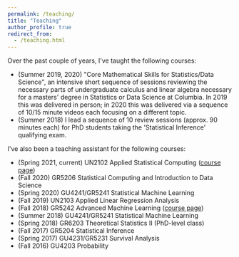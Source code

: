 ```yaml
---
permalink: /teaching/
title: "Teaching"
author_profile: true
redirect_from: 
  - /teaching.html
---
```


Over the past couple of years, I've taught the following courses:

* (Summer 2019, 2020) "Core Mathematical Skills for Statistics/Data Science", an intensive short sequence of sessions reviewing the necessary parts of undergraduate calculus and linear algebra necessary for a masters' degree in Statistics or Data Science at Columbia. In 2019 this was delivered in person; in 2020 this was delivered via a sequence of 10/15 minute videos each focusing on a different topic.
* (Summer 2018) I lead a sequence of 10 review sessions (approx. 90 minutes each) for PhD students taking the 'Statistical Inference' qualifying exam.

I've also been a teaching assistant for the following courses:

* (Spring 2021, current) UN2102 Applied Statistical Computing ([course page](https://leewtai.github.io/courses/stat_computing/syllabus.html))
* (Fall 2020) GR5206 Statistical Computing and Introduction to Data Science
* (Spring 2020) GU4241/GR5241 Statistical Machine Learning
* (Fall 2019) UN2103 Applied Linear Regression Analysis 
* (Fall 2018) GR5242 Advanced Machine Learning ([course page](https://aday651.github.io/files/teaching/AdvancedML18/index.html))
* (Summer 2018) GU4241/GR5241 Statistical Machine Learning
* (Spring 2018) GR6203 Theoretical Statistics II (PhD-level class)
* (Fall 2017) GR5204 Statistical Inference
* (Spring 2017) GU4231/GR5231 Survival Analysis
* (Fall 2016) GU4203 Probability

<!-- {% include base_path %}

{% for post in site.teaching reversed %}
  {% include archive-single.html %}
{% endfor %} -->
